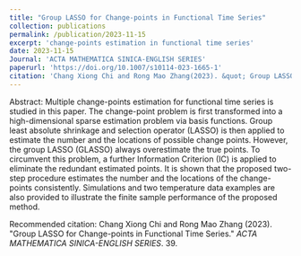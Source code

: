 ```yaml
---
title: "Group LASSO for Change-points in Functional Time Series"
collection: publications
permalink: /publication/2023-11-15
excerpt: 'change-points estimation in functional time series'
date: 2023-11-15
Journal: 'ACTA MATHEMATICA SINICA-ENGLISH SERIES'
paperurl: 'https://doi.org/10.1007/s10114-023-1665-1'
citation: 'Chang Xiong Chi and Rong Mao Zhang(2023). &quot; Group LASSO for Change-points in Functional Time Series.&quot; <i> ACTA MATHEMATICA SINICA-ENGLISH SERIES </i>. 39.'
---
```

Abstract: Multiple change-points estimation for functional time series is studied in this paper. The change-point problem is first transformed into a high-dimensional sparse estimation problem via basis functions. Group least absolute shrinkage and selection operator (LASSO) is then applied to estimate the number and the locations of possible change points. However, the group LASSO (GLASSO) always overestimate the true points. To circumvent this problem, a further Information Criterion (IC) is applied to eliminate the redundant estimated points. It is shown that the proposed two-step procedure estimates the number and the locations of the change-points consistently. Simulations and two temperature data examples are also provided to illustrate the finite sample performance of the proposed method.



Recommended citation: Chang Xiong Chi and Rong Mao Zhang (2023). "Group LASSO for Change-points in Functional Time Series." <i>ACTA MATHEMATICA SINICA-ENGLISH SERIES</i>. 39.
